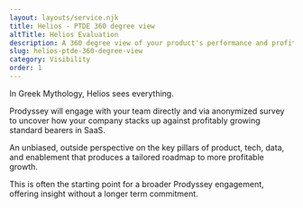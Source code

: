 ```yaml
---
layout: layouts/service.njk
title: Helios - PTDE 360 degree view
altTitle: Helios Evaluation
description: A 360 degree view of your product's performance and profitable potential.
slug: helios-ptde-360-degree-view
category: Visibility
order: 1
---
```

In Greek Mythology, Helios sees everything.

Prodyssey will engage with your team directly and via anonymized survey to uncover how your company stacks up against profitably growing standard bearers in SaaS.

An unbiased, outside perspective on the key pillars of product, tech, data, and enablement that produces a tailored roadmap to more profitable growth.

This is often the starting point for a broader Prodyssey engagement, offering insight without a longer term commitment.